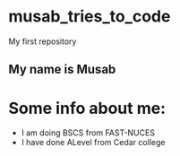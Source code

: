 # musab_tries_to_code
My first repository  

## My name is Musab
# Some info about me:
* I am doing BSCS from FAST-NUCES
* I have done ALevel from Cedar college
